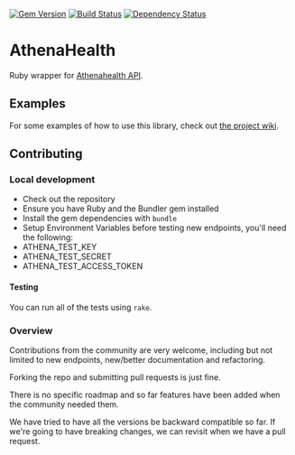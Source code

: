 [![Gem Version](https://badge.fury.io/rb/athena_health.svg)](https://badge.fury.io/rb/athena_health)
[![Build Status](https://travis-ci.org/zywy/athena_health.svg?branch=master)](https://travis-ci.org/zywy/athena_health)
[![Dependency Status](https://gemnasium.com/zywy/athena_health.svg)](https://gemnasium.com/zywy/athena_health)

# AthenaHealth

Ruby wrapper for [Athenahealth API](http://www.athenahealth.com/developer-portal).

## Examples

For some examples of how to use this library, check out [the project wiki](https://github.com/HealthTechDevelopers/athena_health/wiki).

## Contributing

### Local development

 - Check out the repository
 - Ensure you have Ruby and the Bundler gem installed
 - Install the gem dependencies with `bundle`
 - Setup Environment Variables before testing new endpoints, you'll need the following:
  - ATHENA_TEST_KEY
  - ATHENA_TEST_SECRET
  - ATHENA_TEST_ACCESS_TOKEN

#### Testing

You can run all of the tests using `rake`.

### Overview

Contributions from the community are very welcome, including but not limited to new endpoints, new/better documentation and refactoring.

Forking the repo and submitting pull requests is just fine.

There is no specific roadmap and so far features have been added when the community needed them.

We have tried to have all the versions be backward compatible so far. If we're going to have breaking changes, we can revisit when we have a pull request.
